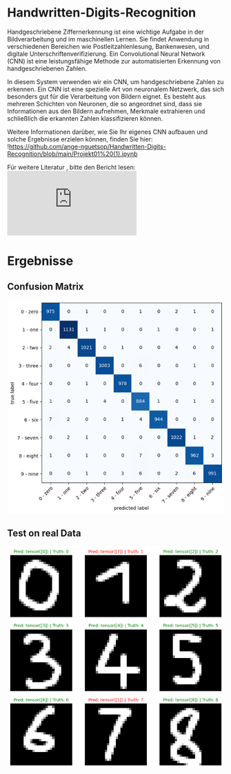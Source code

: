 # Handwritten-Digits-Recognition

Handgeschriebene Ziffernerkennung ist eine wichtige Aufgabe in der Bildverarbeitung und im maschinellen Lernen. Sie findet Anwendung in verschiedenen Bereichen wie Postleitzahlenlesung, Bankenwesen, und digitale Unterschriftenverifizierung. Ein Convolutional Neural Network (CNN) ist eine leistungsfähige Methode zur automatisierten Erkennung von handgeschriebenen Zahlen.

In diesem System verwenden wir ein CNN, um handgeschriebene Zahlen zu erkennen. Ein CNN ist eine spezielle Art von neuronalem Netzwerk, das sich besonders gut für die Verarbeitung von Bildern eignet. Es besteht aus mehreren Schichten von Neuronen, die so angeordnet sind, dass sie Informationen aus den Bildern aufnehmen, Merkmale extrahieren und schließlich die erkannten Zahlen klassifizieren können.

Weitere Informationen darüber, wie Sie Ihr eigenes CNN aufbauen und solche Ergebnisse erzielen können, finden Sie hier:
!https://github.com/ange-nguetsop/Handwritten-Digits-Recognition/blob/main/Projekt01%20(1).ipynb

Für weitere Literatur , bitte den Bericht lesen: ![Link](https://github.com/ange-nguetsop/Handwritten-Digits-Recognition/blob/main/CNN_füu_Handwritten_Digits_Recognition.pdf)

# Ergebnisse
## Confusion Matrix
 ![Alt](https://github.com/ange-nguetsop/Handwritten-Digits-Recognition/blob/main/ConMatrixMNIST.png)

## Test on real Data
 ![Alt](https://github.com/ange-nguetsop/Handwritten-Digits-Recognition/blob/main/TestDataMNIST.png)
